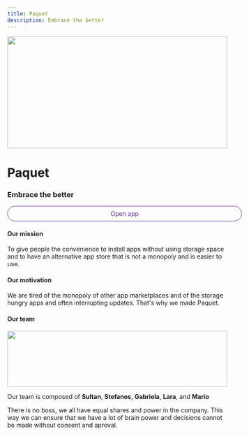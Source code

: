 ```yaml
---
title: Paquet
description: Embrace the better
---
```


<img
	src="https://paquet.shop/logo.png"
	style="width: 100%; height: 256px; object-fit: contain; margin: 0 auto"
/>

# Paquet

### Embrace the better

<a
href="https://paquet.shop"
style="text-align: center; padding: .5rem 1rem; width: 100%; display: block; border: 1px solid rebeccapurple; border-radius: 5rem; text-decoration: none; color: rebeccapurple">
Open app
</a>

#### Our mission

To give people the convenience to install
apps without using storage space and to 
have an alternative app store that is not
a monopoly and is easier to use.

#### Our motivation

We are tired of the monopoly of other 
app marketplaces and of the storage
hungry apps and often interrupting
updates. That's why we made Paquet.

#### Our team

<img 
	src=""
	style="width: 100%; max-height: 128px"
/>

Our team is composed of **Sultan**, **Stefanos**, **Gabriela**, **Lara**,  and **Mario**

There is no boss, we all have equal shares and power in the company.
This way we can ensure that we have a lot of brain power and decisions
cannot be made without consent and aproval.
